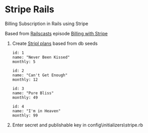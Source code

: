 Stripe Rails
============

Billing Subscription in Rails using Stripe

Based from [Railscasts](http://railscasts.com/) episode [Billing with Stripe](http://railscasts.com/episodes/288-billing-with-stripe)

1.  Create [Stripl plans](https://manage.stripe.com/test/plans) based from db seeds

        id: 1
        name: "Never Been Kissed"
        monthly: 5

        id: 2
        name: "Can't Get Enough"
        monthly: 12

        id: 3
        name: "Pure Bliss"
        monthly: 49

        id: 4
        name: "I'm in Heaven"
        monthly: 99

2. Enter secret and publishable key in config\initializers\stripe.rb
